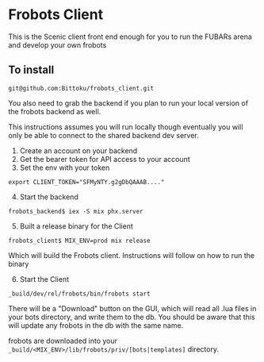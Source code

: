 # Frobots Client

This is the Scenic client front end enough for you to run the FUBARs arena and develop your own frobots

## To install

```
git@github.com:Bittoku/frobots_client.git
```
You also need to grab the backend if you plan to run your local version of the frobots backend as well.

This instructions assumes you will run locally though eventually you will only be able to connect to the 
shared backend dev server.



1. Create an account on your backend 
2. Get the bearer token for API access to your account
3. Set the env with your token

```shell
export CLIENT_TOKEN="SFMyNTY.g2gDbQAAAB...."
```
4. Start the backend
```shell
frobots_backend$ iex -S mix phx.server
```

5. Built a release binary for the Client

```shell
frobots_client$ MIX_ENV=prod mix release 
```
Which will build the Frobots client. Instructions will follow on how to run the binary

6. Start the Client
```shell
_build/dev/rel/frobots/bin/frobots start
```
There will be a "Download" button on the GUI, which will read all .lua files in your bots directory, and write them to 
the db.  You 
should be aware 
that this will 
update any frobots in the db with the same name.

frobots are downloaded into your 
`_build/<MIX_ENV>/lib/frobots/priv/[bots|templates]` directory.
